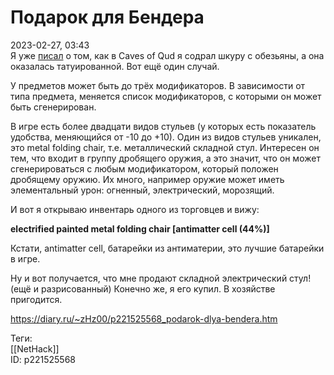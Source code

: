 Подарок для Бендера
====================

   
 2023-02-27, 03:43   
   Я уже  [писал](Я%20художник,%20я%20так%20вижу)  о том, как в Caves of Qud я содрал шкуру с обезьяны, а она оказалась татуированной. Вот ещё один случай.   
   
 У предметов может быть до трёх модификаторов. В зависимости от типа предмета, меняется список модификаторов, с которыми он может быть сгенерирован.   
   
 В игре есть более двадцати видов стульев (у которых есть показатель удобства, меняющийся от -10 до +10). Один из видов стульев уникален, это metal folding chair, т.е. металлический складной стул. Интересен он тем, что входит в группу дробящего оружия, а это значит, что он может сгенерироваться с любым модификатором, который положен дробящему оружию. Их много, например оружие может иметь элементальный урон: огненный, электрический, морозящий.   
   
 И вот я открываю инвентарь одного из торговцев и вижу:   
   
  **electrified painted metal folding chair [antimatter cell (44%)]**    
   
 Кстати, antimatter cell, батарейки из антиматерии, это лучшие батарейки в игре.   
   
 Ну и вот получается, что мне продают складной электрический стул! (ещё и разрисованный) Конечно же, я его купил. В хозяйстве пригодится.   
     
 <https://diary.ru/~zHz00/p221525568_podarok-dlya-bendera.htm>   
   
 Теги:   
 [[NetHack]]   
 ID: p221525568